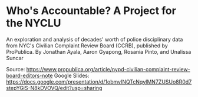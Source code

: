 # Who's Accountable? A Project for the NYCLU

An exploration and analysis of decades' worth of police disciplinary data from NYC's Civilian Complaint Review Board (CCRB), published by ProPublica.
By Jonathan Ayala, Aaron Gyapong, Rosania Pinto, and Unalissa Suncar

Source: https://www.propublica.org/article/nypd-civilian-complaint-review-board-editors-note
Google Slides: https://docs.google.com/presentation/d/1obmvINQTcNqylMN7ZUSUo8R0d7stepYGiS-N8kDVOVQ/edit?usp=sharing
